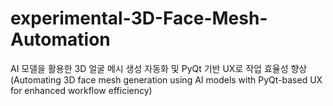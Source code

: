 # experimental-3D-Face-Mesh-Automation
AI 모델을 활용한 3D 얼굴 메시 생성 자동화 및 PyQt 기반 UX로 작업 효율성 향상 (Automating 3D face mesh generation using AI models with PyQt-based UX for enhanced workflow efficiency)
